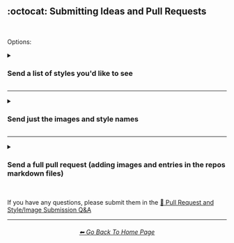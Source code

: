 <h2>:octocat: Submitting Ideas and Pull Requests</h2>

<br>

Options:

<details><summary><h3>Send a list of styles you'd like to see</h3></summary><p>
<br>
<b>If you would like to send a list of styles, simply send them in the discussions under the <a href="https://github.com/willwulfken/MidJourney-Styles-and-Keywords-Reference/discussions/2">💡 Ideas</a> category.</b>
<br>

Alternatively, you can send a pull request containing a text or markdown file. Just be sure to mention that you are submitting a style list.

</p></details>


<hr><!--------------->


<details><summary><h3>Send just the images and style names</h3></summary><p>
    <br>
    <b>If you would like to send images, create a pull request and do the following:</b>
    <br>
    <ol>
        <li>Make sure that all images are named with their respective style name.</li>
        <br>
        <li>Be sure to do one of the following:</li>
            <ul>
                <li>Put the images in the correct places within the "Images" folder. If doing this, make sure to put the images in a new folder that way it is easier for me to find them.</li>
                <li>-or-</li>
                <li>Put all of the images in the "Images" folder.</li>
            </ul>
        <br>
        <li>Make sure you mention the exact prompt format(s) that you used. You can write these in the "conversations" of the pull request.</li>
            <ul>
            <li>For example: if one of your prompts was "sphere, golden --seed 4776" then you would say you used "sphere, &#60;style&#62; --seed 4776"</li>
            <li>This does not need to be done for each individual image. Just each prompt format that you used.</li>
            </ul>
    </ol>
    <br>
    After the pull request is approved, I will take care of adding them to the markdown files and crediting you.
</p></details>


<hr><!--------------->


<details><summary><h3>Send a full pull request (adding images and entries in the repos markdown files)</h3></summary><p>
    <br>
    <b>If you would like to send a full pull request, create a pull request and do the following:</b>
    <br>
    <ol>
        <li>
            Make sure that all images are named with their respective style name.
        </li>
        <br>
        <li>
            Put the images in the correct places within the "Images" folder.
        </li>
        <br>
        <li>
            When adding entries to the markdown files, make sure that the images/entries are in the correct places (to your best ability)
        </li>
        <br>
        <li>
            Make sure you mention the exact prompt format(s) that you used. You can write these in the "conversations" of the pull request.
        </li>
        <ul>
            <li>
                For example: If one of your prompts was "sphere, golden --seed 4776" then you would say you used "sphere, &#60;style&#62; --seed 4776"
            </li>
            <li>This does not need to be done for each individual image. Just each prompt format that you used.</li>
        </ul>
    </ol>
    <br>
    After the pull request is approved, I will take care of crediting you and any needed edits.

</p></details>

<br>

If you have any questions, please submit them in the <a href="https://github.com/willwulfken/MidJourney-Styles-and-Keywords-Reference/discussions/10">🙏 Pull Request and Style/Image Submission Q&A</a>

<hr><!--------------->
<div align="center">
<h6><a href="https://github.com/willwulfken/MidJourney-Styles-and-Keywords-Reference/blob/main/README.md">⬅ Go Back To Home Page</a></h6>
</div>